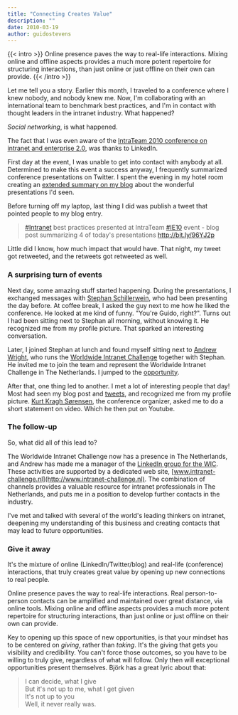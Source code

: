 ```yaml
---
title: "Connecting Creates Value"
description: ""
date: 2010-03-19
author: guidostevens
---
```


{{< intro >}}
Online presence paves the way to real-life interactions. Mixing online and offline aspects provides a much more potent repertoire for structuring interactions, than just online or just offline on their own can provide.
{{< /intro >}}

Let me tell you a story. Earlier this month, I traveled to a conference where I knew nobody, and nobody knew me. Now, I'm collaborating with an international team to benchmark best practices, and I'm in contact with thought leaders in the intranet industry. What happened?

*Social networking*, is what happened.

The fact that I was even aware of the [IntraTeam 2010 conference on intranet and enterprise 2.0](http://www.intrateam.com/Events/Old_Events/IntraTeam_Event_2010.aspx), was thanks to LinkedIn.

First day at the event, I was unable to get into contact with anybody at all. Determined to make this event a success anyway, I frequently summarized conference presentations on Twitter. I spent the evening in my hotel room creating an [extended summary on my blog](/blog/intranet-best-practices-presentations "Intranet best practices presented at IntraTeam event") about the wonderful presentations I'd seen.

Before turning off my laptop, last thing I did was publish a tweet that pointed people to my blog entry.

> [#Intranet](http://twitter.com/search?q=%23Intranet "#Intranet") best practices presented at IntraTeam [#IE10](http://twitter.com/search?q=%23IE10 "#IE10") event - blog post summarizing 4 of today's presentations <http://bit.ly/96YJ2p>

Little did I know, how much impact that would have. That night, my tweet got retweeted, and the retweets got retweeted as well.

### A surprising turn of events

Next day, some amazing stuff started happening. During the presentations, I exchanged messages with [Stephan Schillerwein](http://twitter.com/IntranetMatters), who had been presenting the day before. At coffee break, I asked the guy next to me how he liked the conference. He looked at me kind of funny. "You're Guido, right?". Turns out I had been sitting next to Stephan all morning, without knowing it. He recognized me from my profile picture. That sparked an interesting conversation.

Later, I joined Stephan at lunch and found myself sitting next to [Andrew Wright](http://twitter.com/roojwright), who runs the [Worldwide Intranet Challenge](http://www.cibasolutions.com.au) together with Stephan. He invited me to join the team and represent the Worldwide Intranet Challenge in The Netherlands. I jumped to the [opportunity](http://www.intranet-challenge.nl).

After that, one thing led to another. I met a lot of interesting people that day! Most had seen my blog post and [tweets](http://twitter.com/GuidoStevens), and recognized me from my profile picture. [Kurt Kragh Sørensen](http://twitter.com/KurtKragh), the conference organizer, asked me to do a short statement on video. Which he then put on Youtube.

### The follow-up

So, what did all of this lead to?

The Worldwide Intranet Challenge now has a presence in The Netherlands, and Andrew has made me a manager of the [LinkedIn group for the WIC](http://www.linkedin.com/groups?gid=2289431). These activities are supported by a dedicated web site, [www.intranet-challenge.nl](http://www.intranet-challenge.nl). The combination of channels provides a valuable resource for intranet professionals in The Netherlands, and puts me in a position to develop further contacts in the industry.

I've met and talked with several of the world's leading thinkers on intranet, deepening my understanding of this business and creating contacts that may lead to future opportunities.

### Give it away

It's the mixture of online (LinkedIn/Twitter/blog) and real-life (conference) interactions, that truly creates great value by opening up new connections to real people.

Online presence paves the way to real-life interactions. Real person-to-person contacts can be amplified and maintained over great distance, via online tools. Mixing online and offline aspects provides a much more potent repertoire for structuring interactions, than just online or just offline on their own can provide.

Key to opening up this space of new opportunities, is that your mindset has to be centered on *giving*, rather than *taking*. It's the giving that gets you visibility and credibility. You can't force those outcomes, so you have to be willing to truly give, regardless of what will follow. Only then will exceptional opportunities present themselves. Björk has a great lyric about that:

> I can decide, what I give  
> But it's not up to me, what I get given  
> It's not up to you  
> Well, it never really was.
